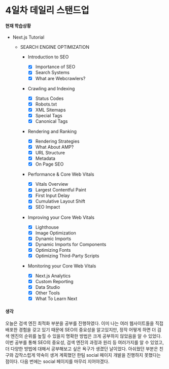 # 4일차 데일리 스탠드업

#### 현재 학습상황

- Next.js Tutorial

  - SEARCH ENGINE OPTIMIZATION

    - Introduction to SEO

      - [x] Importance of SEO
      - [x] Search Systems
      - [x] What are Webcrawlers?

    - Crawling and Indexing

      - [x] Status Codes
      - [x] Robots.txt
      - [x] XML Sitemaps
      - [x] Special Tags
      - [x] Canonical Tags

    - Rendering and Ranking

      - [x] Rendering Strategies
      - [x] What About AMP?
      - [x] URL Structure
      - [x] Metadata
      - [x] On Page SEO

    - Performance & Core Web Vitals

      - [x] Vitals Overview
      - [x] Largest Contentful Paint
      - [x] First Input Delay
      - [x] Cumulative Layout Shift
      - [x] SEO Impact

    - Improving your Core Web Vitals

      - [x] Lighthouse
      - [x] Image Optimization
      - [x] Dynamic Imports
      - [x] Dynamic Imports for Components
      - [x] Optimizing Fonts
      - [x] Optimizing Third-Party Scripts

    - Monitoring your Core Web Vitals

      - [x] Next.js Analytics
      - [x] Custom Reporting
      - [x] Data Studio
      - [x] Other Tools
      - [x] What To Learn Next

#### 생각

오늘은 검색 엔진 최적화 부분을 공부를 진행하였다. 이미 나는 여러 웹사이트들을 직접 배포한 경험을 갖고 있기 때문에 SEO의 중요성을 알고있지만, 정작 어떻게 하면 더 검색 엔진의 순위를 높힐 수 있을지 명확한 방법은 크게 공부하지 않았음을 알 수 있었다. 이번 공부를 통해 SEO의 중요성, 검색 엔진의 과정과 원리 등 여러가지를 알 수 있었고, 더 다양한 방법에 대해서 공부해보고 싶은 욕구가 생겼던 날이었다. 아쉬웠던 부분은 친구와 갑작스럽게 약속이 생겨 계획했던 한팀 social 페이지 개발을 진행하지 못했다는 점이다. 다음 번에는 social 페이지를 마무리 지어야겠다.
